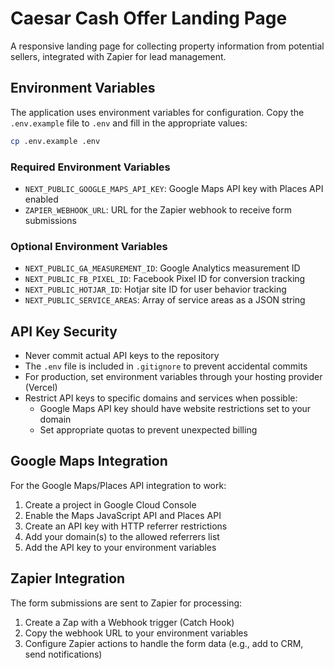 # Caesar Cash Offer Landing Page

A responsive landing page for collecting property information from potential sellers, integrated with Zapier for lead management.

## Environment Variables

The application uses environment variables for configuration. Copy the `.env.example` file to `.env` and fill in the appropriate values:

```bash
cp .env.example .env
```

### Required Environment Variables

- `NEXT_PUBLIC_GOOGLE_MAPS_API_KEY`: Google Maps API key with Places API enabled
- `ZAPIER_WEBHOOK_URL`: URL for the Zapier webhook to receive form submissions

### Optional Environment Variables

- `NEXT_PUBLIC_GA_MEASUREMENT_ID`: Google Analytics measurement ID
- `NEXT_PUBLIC_FB_PIXEL_ID`: Facebook Pixel ID for conversion tracking
- `NEXT_PUBLIC_HOTJAR_ID`: Hotjar site ID for user behavior tracking
- `NEXT_PUBLIC_SERVICE_AREAS`: Array of service areas as a JSON string

## API Key Security

- Never commit actual API keys to the repository
- The `.env` file is included in `.gitignore` to prevent accidental commits
- For production, set environment variables through your hosting provider (Vercel)
- Restrict API keys to specific domains and services when possible:
  - Google Maps API key should have website restrictions set to your domain
  - Set appropriate quotas to prevent unexpected billing

## Google Maps Integration

For the Google Maps/Places API integration to work:

1. Create a project in Google Cloud Console
2. Enable the Maps JavaScript API and Places API
3. Create an API key with HTTP referrer restrictions
4. Add your domain(s) to the allowed referrers list
5. Add the API key to your environment variables

## Zapier Integration

The form submissions are sent to Zapier for processing:

1. Create a Zap with a Webhook trigger (Catch Hook)
2. Copy the webhook URL to your environment variables
3. Configure Zapier actions to handle the form data (e.g., add to CRM, send notifications) 